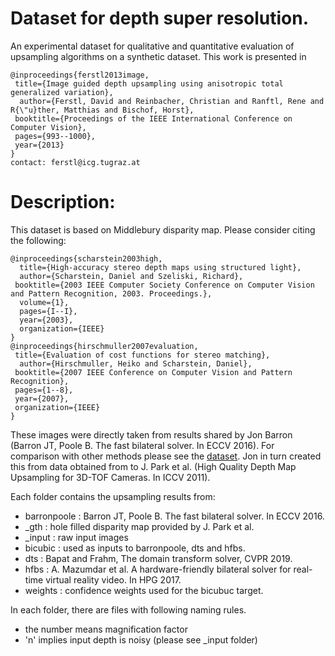 Dataset for depth super resolution.
=====

An experimental dataset for qualitative and quantitative evaluation of upsampling algorithms on a synthetic dataset. This work is presented in

    @inproceedings{ferstl2013image,
     title={Image guided depth upsampling using anisotropic total generalized variation},
      author={Ferstl, David and Reinbacher, Christian and Ranftl, Rene and R{\"u}ther, Matthias and Bischof, Horst},
     booktitle={Proceedings of the IEEE International Conference on Computer Vision},
     pages={993--1000},
     year={2013}
    }
    contact: ferstl@icg.tugraz.at

Description: 
==
This dataset is based on Middlebury disparity map. Please consider citing the following:

    @inproceedings{scharstein2003high,
      title={High-accuracy stereo depth maps using structured light},
      author={Scharstein, Daniel and Szeliski, Richard},
     booktitle={2003 IEEE Computer Society Conference on Computer Vision and Pattern Recognition, 2003. Proceedings.},
      volume={1},
      pages={I--I},
      year={2003},
      organization={IEEE}
    }
    @inproceedings{hirschmuller2007evaluation,
     title={Evaluation of cost functions for stereo matching},
      author={Hirschmuller, Heiko and Scharstein, Daniel},
     booktitle={2007 IEEE Conference on Computer Vision and Pattern Recognition},
     pages={1--8},
     year={2007},
     organization={IEEE}
    }
These images were directly taken from results shared by Jon Barron (Barron JT, Poole B. The fast bilateral solver. In ECCV 2016). For comparison with other methods please see the [dataset](https://drive.google.com/file/d/0B4nuwEMaEsnmaDI3bm5VeDRxams/view).
Jon in turn created this from data obtained from  to J. Park et al. (High Quality Depth Map Upsampling for 3D-TOF Cameras. In ICCV 2011).

Each folder contains the upsampling results from:
- barronpoole	: Barron JT, Poole B. The fast bilateral solver. In ECCV 2016.
- _gth		: hole filled disparity map provided by J. Park et al.
- _input	: raw input images
- bicubic	: used as inputs to barronpoole, dts and hfbs.
- dts		: Bapat and Frahm, The domain transform solver, CVPR 2019.
- hfbs		: A. Mazumdar et al. A hardware-friendly bilateral solver for real-time virtual reality video. In HPG 2017.
- weights	: confidence weights used for the bicubuc target.

In each folder, there are files with following naming rules.
- the number means magnification factor
- 'n' implies input depth is noisy (please see _input folder)
